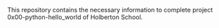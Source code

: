This repository contains the necessary information to complete project 0x00-python-hello_world of Holberton School.